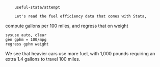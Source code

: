 
        useful-stata/attempt
        
        Let's read the fuel efficiency data that comes with Stata,
compute gallons per 100 miles, and regress that on weight

    sysuse auto, clear
    gen gphm = 100/mpg
    regress gphm weight

We see that heavier cars use more fuel, with 1,000 pounds requiring
an extra 1.4 gallons to travel 100 miles.
      
